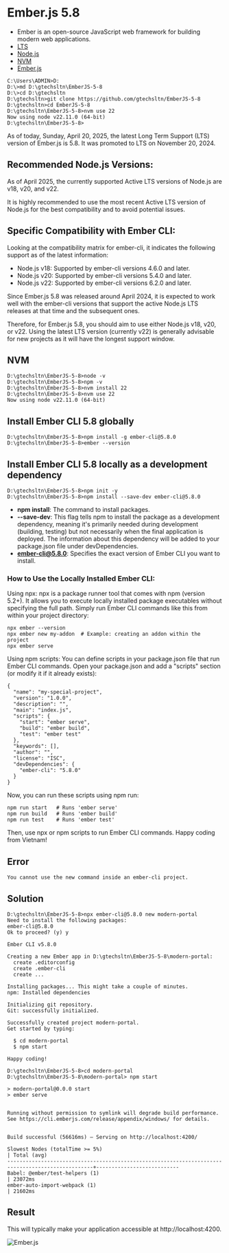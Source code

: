 # Ember.js 5.8
* Ember is an open-source JavaScript web framework for building modern web applications.
* [LTS](https://emberjs.com/releases/lts/) 
* [Node.js](https://github.com/ember-cli/ember-cli/blob/master/docs/node-support.md)
* [NVM](https://github.com/coreybutler/nvm-windows)
* [Ember.js](https://endoflife.date/emberjs)

```
C:\Users\ADMIN>D:
D:\>md D:\gtechsltn\EmberJS-5-8
D:\>cd D:\gtechsltn
D:\gtechsltn>git clone https://github.com/gtechsltn/EmberJS-5-8
D:\gtechsltn>cd EmberJS-5-8
D:\gtechsltn\EmberJS-5-8>nvm use 22
Now using node v22.11.0 (64-bit)
D:\gtechsltn\EmberJS-5-8>
```

As of today, Sunday, April 20, 2025, the latest Long Term Support (LTS) version of Ember.js is 5.8. It was promoted to LTS on November 20, 2024.

## Recommended Node.js Versions:
As of April 2025, the currently supported Active LTS versions of Node.js are v18, v20, and v22.

It is highly recommended to use the most recent Active LTS version of Node.js for the best compatibility and to avoid potential issues.

## Specific Compatibility with Ember CLI:

Looking at the compatibility matrix for ember-cli, it indicates the following support as of the latest information:

* Node.js v18: Supported by ember-cli versions 4.6.0 and later.
* Node.js v20: Supported by ember-cli versions 5.4.0 and later.
* Node.js v22: Supported by ember-cli versions 6.2.0 and later.

Since Ember.js 5.8 was released around April 2024, it is expected to work well with the ember-cli versions that support the active Node.js LTS releases at that time and the subsequent ones.

Therefore, for Ember.js 5.8, you should aim to use either Node.js v18, v20, or v22. Using the latest LTS version (currently v22) is generally advisable for new projects as it will have the longest support window.

## NVM
```
D:\gtechsltn\EmberJS-5-8>node -v
D:\gtechsltn\EmberJS-5-8>npm -v
D:\gtechsltn\EmberJS-5-8>nvm install 22
D:\gtechsltn\EmberJS-5-8>nvm use 22
Now using node v22.11.0 (64-bit)
```

## Install Ember CLI 5.8 globally
```
D:\gtechsltn\EmberJS-5-8>npm install -g ember-cli@5.8.0
D:\gtechsltn\EmberJS-5-8>ember --version
```

## Install Ember CLI 5.8 locally as a development dependency
```
D:\gtechsltn\EmberJS-5-8>npm init -y
D:\gtechsltn\EmberJS-5-8>npm install --save-dev ember-cli@5.8.0
```

* **npm install**: The command to install packages.
* **--save-dev**: This flag tells npm to install the package as a development dependency, meaning it's primarily needed during development (building, testing) but not necessarily when the final application is deployed. The information about this dependency will be added to your package.json file under devDependencies.
* **ember-cli@5.8.0**: Specifies the exact version of Ember CLI you want to install.

### How to Use the Locally Installed Ember CLI:

Using npx: npx is a package runner tool that comes with npm (version 5.2+). It allows you to execute locally installed package executables without specifying the full path. Simply run Ember CLI commands like this from within your project directory:

```
npx ember --version
npx ember new my-addon  # Example: creating an addon within the project
npx ember serve
```

Using npm scripts: You can define scripts in your package.json file that run Ember CLI commands. Open your package.json and add a "scripts" section (or modify it if it already exists):

```
{
  "name": "my-special-project",
  "version": "1.0.0",
  "description": "",
  "main": "index.js",
  "scripts": {
    "start": "ember serve",
    "build": "ember build",
    "test": "ember test"
  },
  "keywords": [],
  "author": "",
  "license": "ISC",
  "devDependencies": {
    "ember-cli": "5.8.0"
  }
}
```

Now, you can run these scripts using npm run:
```
npm run start   # Runs 'ember serve'
npm run build   # Runs 'ember build'
npm run test    # Runs 'ember test'
```

Then, use npx or npm scripts to run Ember CLI commands. Happy coding from Vietnam!

## Error
```
You cannot use the new command inside an ember-cli project.
```

## Solution
```
D:\gtechsltn\EmberJS-5-8>npx ember-cli@5.8.0 new modern-portal
Need to install the following packages:
ember-cli@5.8.0
Ok to proceed? (y) y

Ember CLI v5.8.0

Creating a new Ember app in D:\gtechsltn\EmberJS-5-8\modern-portal:
  create .editorconfig
  create .ember-cli
  create ...

Installing packages... This might take a couple of minutes.
npm: Installed dependencies

Initializing git repository.
Git: successfully initialized.

Successfully created project modern-portal.
Get started by typing:

  $ cd modern-portal
  $ npm start

Happy coding!

D:\gtechsltn\EmberJS-5-8>cd modern-portal
D:\gtechsltn\EmberJS-5-8\modern-portal> npm start

> modern-portal@0.0.0 start
> ember serve


Running without permission to symlink will degrade build performance.
See https://cli.emberjs.com/release/appendix/windows/ for details.


Build successful (56616ms) – Serving on http://localhost:4200/

Slowest Nodes (totalTime >= 5%)                                                                   | Total (avg)
--------------------------------------------------------------------------------------------------+---------------------------
Babel: @ember/test-helpers (1)                                                                    | 23072ms
ember-auto-import-webpack (1)                                                                     | 21602ms

```

## Result

This will typically make your application accessible at http://localhost:4200.

![Ember.js](https://github.com/user-attachments/assets/77eded28-34fd-4880-9e50-c801253ca96b)
